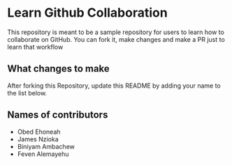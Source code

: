    
# Learn Github Collaboration
This repository is meant to be a sample repository for users to learn how to collaborate on GitHub. You can fork it, make changes and make a PR just to learn that workflow
## What changes to make
After forking this Repository, update this README by adding your name to the list below.

## Names of contributors 
- Obed Ehoneah
- James Nzioka
- Biniyam Ambachew
- Feven Alemayehu
  
